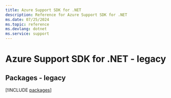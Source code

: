 ```yaml
---
title: Azure Support SDK for .NET
description: Reference for Azure Support SDK for .NET
ms.date: 07/25/2024
ms.topic: reference
ms.devlang: dotnet
ms.service: support
---
```

# Azure Support SDK for .NET - legacy
## Packages - legacy
[!INCLUDE [packages](support-index.md)]
